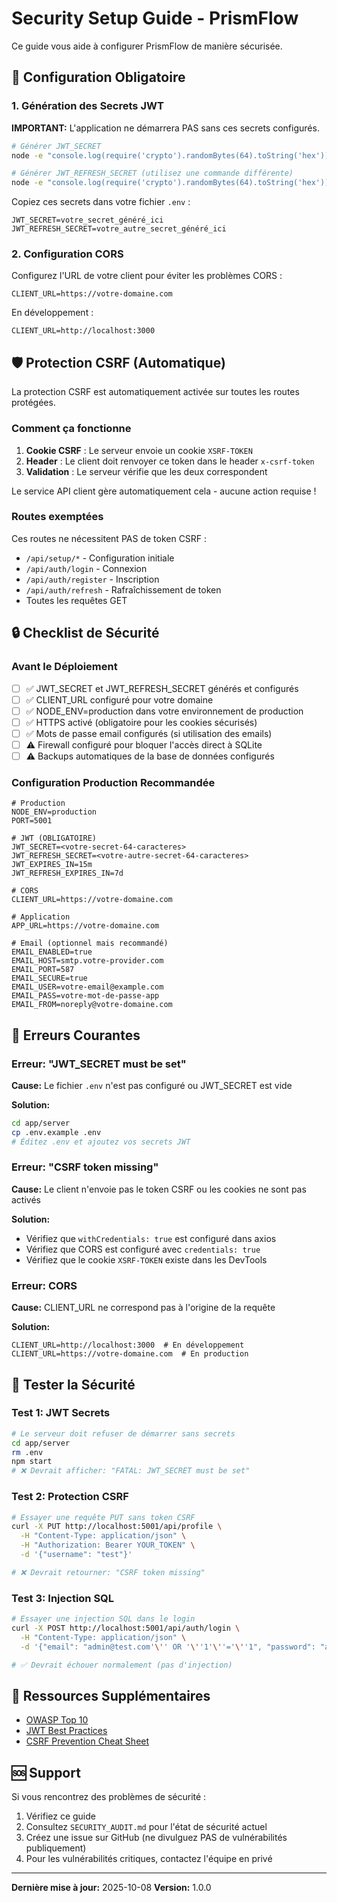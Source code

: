 # Security Setup Guide - PrismFlow

Ce guide vous aide à configurer PrismFlow de manière sécurisée.

## 🔐 Configuration Obligatoire

### 1. Génération des Secrets JWT

**IMPORTANT:** L'application ne démarrera PAS sans ces secrets configurés.

```bash
# Générer JWT_SECRET
node -e "console.log(require('crypto').randomBytes(64).toString('hex'))"

# Générer JWT_REFRESH_SECRET (utilisez une commande différente)
node -e "console.log(require('crypto').randomBytes(64).toString('hex'))"
```

Copiez ces secrets dans votre fichier `.env` :

```env
JWT_SECRET=votre_secret_généré_ici
JWT_REFRESH_SECRET=votre_autre_secret_généré_ici
```

### 2. Configuration CORS

Configurez l'URL de votre client pour éviter les problèmes CORS :

```env
CLIENT_URL=https://votre-domaine.com
```

En développement :
```env
CLIENT_URL=http://localhost:3000
```

## 🛡️ Protection CSRF (Automatique)

La protection CSRF est automatiquement activée sur toutes les routes protégées.

### Comment ça fonctionne

1. **Cookie CSRF** : Le serveur envoie un cookie `XSRF-TOKEN`
2. **Header** : Le client doit renvoyer ce token dans le header `x-csrf-token`
3. **Validation** : Le serveur vérifie que les deux correspondent

Le service API client gère automatiquement cela - aucune action requise !

### Routes exemptées

Ces routes ne nécessitent PAS de token CSRF :
- `/api/setup/*` - Configuration initiale
- `/api/auth/login` - Connexion
- `/api/auth/register` - Inscription
- `/api/auth/refresh` - Rafraîchissement de token
- Toutes les requêtes GET

## 🔒 Checklist de Sécurité

### Avant le Déploiement

- [ ] ✅ JWT_SECRET et JWT_REFRESH_SECRET générés et configurés
- [ ] ✅ CLIENT_URL configuré pour votre domaine
- [ ] ✅ NODE_ENV=production dans votre environnement de production
- [ ] ✅ HTTPS activé (obligatoire pour les cookies sécurisés)
- [ ] ✅ Mots de passe email configurés (si utilisation des emails)
- [ ] ⚠️ Firewall configuré pour bloquer l'accès direct à SQLite
- [ ] ⚠️ Backups automatiques de la base de données configurés

### Configuration Production Recommandée

```env
# Production
NODE_ENV=production
PORT=5001

# JWT (OBLIGATOIRE)
JWT_SECRET=<votre-secret-64-caracteres>
JWT_REFRESH_SECRET=<votre-autre-secret-64-caracteres>
JWT_EXPIRES_IN=15m
JWT_REFRESH_EXPIRES_IN=7d

# CORS
CLIENT_URL=https://votre-domaine.com

# Application
APP_URL=https://votre-domaine.com

# Email (optionnel mais recommandé)
EMAIL_ENABLED=true
EMAIL_HOST=smtp.votre-provider.com
EMAIL_PORT=587
EMAIL_SECURE=true
EMAIL_USER=votre-email@example.com
EMAIL_PASS=votre-mot-de-passe-app
EMAIL_FROM=noreply@votre-domaine.com
```

## 🚨 Erreurs Courantes

### Erreur: "JWT_SECRET must be set"

**Cause:** Le fichier `.env` n'est pas configuré ou JWT_SECRET est vide

**Solution:**
```bash
cd app/server
cp .env.example .env
# Éditez .env et ajoutez vos secrets JWT
```

### Erreur: "CSRF token missing"

**Cause:** Le client n'envoie pas le token CSRF ou les cookies ne sont pas activés

**Solution:**
- Vérifiez que `withCredentials: true` est configuré dans axios
- Vérifiez que CORS est configuré avec `credentials: true`
- Vérifiez que le cookie `XSRF-TOKEN` existe dans les DevTools

### Erreur: CORS

**Cause:** CLIENT_URL ne correspond pas à l'origine de la requête

**Solution:**
```env
CLIENT_URL=http://localhost:3000  # En développement
CLIENT_URL=https://votre-domaine.com  # En production
```

## 🧪 Tester la Sécurité

### Test 1: JWT Secrets

```bash
# Le serveur doit refuser de démarrer sans secrets
cd app/server
rm .env
npm start
# ❌ Devrait afficher: "FATAL: JWT_SECRET must be set"
```

### Test 2: Protection CSRF

```bash
# Essayer une requête PUT sans token CSRF
curl -X PUT http://localhost:5001/api/profile \
  -H "Content-Type: application/json" \
  -H "Authorization: Bearer YOUR_TOKEN" \
  -d '{"username": "test"}'

# ❌ Devrait retourner: "CSRF token missing"
```

### Test 3: Injection SQL

```bash
# Essayer une injection SQL dans le login
curl -X POST http://localhost:5001/api/auth/login \
  -H "Content-Type: application/json" \
  -d '{"email": "admin@test.com'\'' OR '\''1'\''='\''1", "password": "anything"}'

# ✅ Devrait échouer normalement (pas d'injection)
```

## 📖 Ressources Supplémentaires

- [OWASP Top 10](https://owasp.org/www-project-top-ten/)
- [JWT Best Practices](https://tools.ietf.org/html/rfc8725)
- [CSRF Prevention Cheat Sheet](https://cheatsheetseries.owasp.org/cheatsheets/Cross-Site_Request_Forgery_Prevention_Cheat_Sheet.html)

## 🆘 Support

Si vous rencontrez des problèmes de sécurité :

1. Vérifiez ce guide
2. Consultez `SECURITY_AUDIT.md` pour l'état de sécurité actuel
3. Créez une issue sur GitHub (ne divulguez PAS de vulnérabilités publiquement)
4. Pour les vulnérabilités critiques, contactez l'équipe en privé

---

**Dernière mise à jour:** 2025-10-08
**Version:** 1.0.0